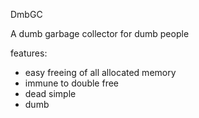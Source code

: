 DmbGC

A dumb garbage collector for dumb people

features:
- easy freeing of all allocated memory
- immune to double free
- dead simple
- dumb